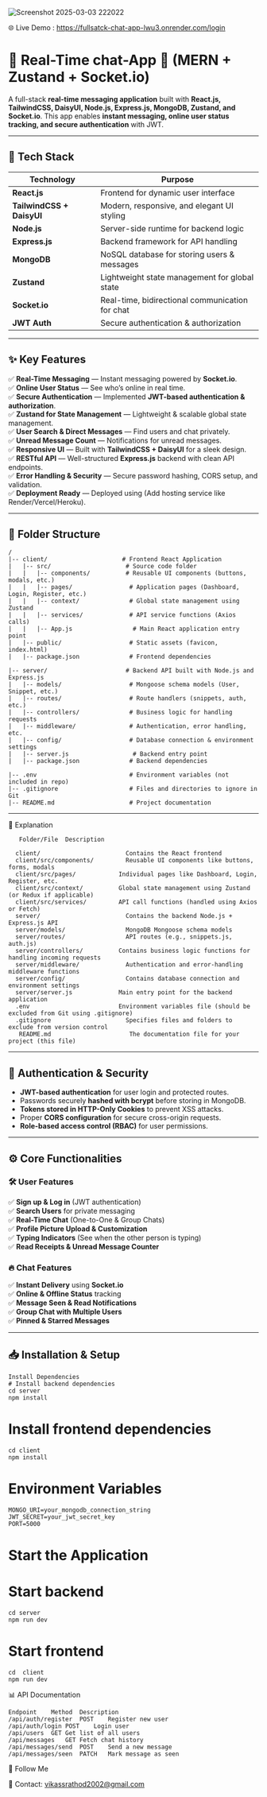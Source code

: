 ![Screenshot 2025-03-03 222022](https://github.com/user-attachments/assets/f0f44be9-2ccf-4b74-a6c7-1045beae0bf9)

🌐 Live Demo : https://fullsatck-chat-app-lwu3.onrender.com/login

# 📩 Real-Time chat-App 🚀 (MERN + Zustand + Socket.io)  

A full-stack **real-time messaging application** built with **React.js, TailwindCSS, DaisyUI, Node.js, Express.js, MongoDB, Zustand, and Socket.io**. This app enables **instant messaging, online user status tracking, and secure authentication** with JWT.  

---

## 🚀 Tech Stack  

| Technology     | Purpose                                           |
|---------------|---------------------------------------------------|
| **React.js**  | Frontend for dynamic user interface               |
| **TailwindCSS + DaisyUI** | Modern, responsive, and elegant UI styling |
| **Node.js**   | Server-side runtime for backend logic             |
| **Express.js**| Backend framework for API handling                |
| **MongoDB**   | NoSQL database for storing users & messages       |
| **Zustand**   | Lightweight state management for global state     |
| **Socket.io** | Real-time, bidirectional communication for chat   |
| **JWT Auth**  | Secure authentication & authorization             |

---

## ✨ Key Features  

✅ **Real-Time Messaging** — Instant messaging powered by **Socket.io**.  
✅ **Online User Status** — See who’s online in real time.  
✅ **Secure Authentication** — Implemented **JWT-based authentication & authorization**.  
✅ **Zustand for State Management** — Lightweight & scalable global state management.  
✅ **User Search & Direct Messages** — Find users and chat privately.   
✅ **Unread Message Count** — Notifications for unread messages.   
✅ **Responsive UI** — Built with **TailwindCSS + DaisyUI** for a sleek design.  
✅ **RESTful API** — Well-structured **Express.js** backend with clean API endpoints.  
✅ **Error Handling & Security** — Secure password hashing, CORS setup, and validation.  
✅ **Deployment Ready** — Deployed using (Add hosting service like Render/Vercel/Heroku).  

---

  ## 📂 Folder Structure  
    /
    |-- client/                     # Frontend React Application
    |   |-- src/                     # Source code folder
    |   |   |-- components/          # Reusable UI components (buttons, modals, etc.)
    |   |   |-- pages/                # Application pages (Dashboard, Login, Register, etc.)
    |   |   |-- context/              # Global state management using Zustand
    |   |   |-- services/             # API service functions (Axios calls)
    |   |   |-- App.js                 # Main React application entry point
    |   |-- public/                   # Static assets (favicon, index.html)
    |   |-- package.json              # Frontend dependencies

    |-- server/                      # Backend API built with Node.js and Express.js
    |   |-- models/                   # Mongoose schema models (User, Snippet, etc.)
    |   |-- routes/                   # Route handlers (snippets, auth, etc.)
    |   |-- controllers/              # Business logic for handling requests
    |   |-- middleware/               # Authentication, error handling, etc.
    |   |-- config/                   # Database connection & environment settings
    |   |-- server.js                  # Backend entry point
    |   |-- package.json              # Backend dependencies

    |-- .env                          # Environment variables (not included in repo)
    |-- .gitignore                    # Files and directories to ignore in Git
    |-- README.md                     # Project documentation 
    
  ---
  
  📌 Explanation
    
       Folder/File	Description                                                                            
   
      client/	                     Contains the React frontend                                           
      client/src/components/	     Reusable UI components like buttons, forms, modals                   
      client/src/pages/	           Individual pages like Dashboard, Login, Register, etc.                
      client/src/context/          Global state management using Zustand (or Redux if applicable)      
      client/src/services/         API call functions (handled using Axios or Fetch)                     
      server/	                     Contains the backend Node.js + Express.js API                        
      server/models/	             MongoDB Mongoose schema models                                       
      server/routes/	             API routes (e.g., snippets.js, auth.js)                              
      server/controllers/          Contains business logic functions for handling incoming requests     
      server/middleware/	         Authentication and error-handling middleware functions               
      server/config/	             Contains database connection and environment settings                
      server/server.js	           Main entry point for the backend application                        
      .env	                       Environment variables file (should be excluded from Git using .gitignore) 
      .gitignore	                 Specifies files and folders to exclude from version control           
       README.md	                  The documentation file for your project (this file) 

  ---

## 🔐 Authentication & Security  

- **JWT-based authentication** for user login and protected routes.  
- Passwords securely **hashed with bcrypt** before storing in MongoDB.  
- **Tokens stored in HTTP-Only Cookies** to prevent XSS attacks.  
- Proper **CORS configuration** for secure cross-origin requests.  
- **Role-based access control (RBAC)** for user permissions.  

---

## ⚙️ Core Functionalities  

### 🛠 User Features  
✅ **Sign up & Log in** (JWT authentication)  
✅ **Search Users** for private messaging  
✅ **Real-Time Chat** (One-to-One & Group Chats)  
✅ **Profile Picture Upload & Customization**  
✅ **Typing Indicators** (See when the other person is typing)  
✅ **Read Receipts & Unread Message Counter**  

### 🔥 Chat Features  
✅ **Instant Delivery** using **Socket.io**  
✅ **Online & Offline Status** tracking  
✅ **Message Seen & Read Notifications**  
✅ **Group Chat with Multiple Users**  
✅ **Pinned & Starred Messages** 

---

## 📥 Installation & Setup  
    Install Dependencies
    # Install backend dependencies
    cd server
    npm install

# Install frontend dependencies
    cd client
    npm install

# Environment Variables
    MONGO_URI=your_mongodb_connection_string
    JWT_SECRET=your_jwt_secret_key
    PORT=5000

# Start the Application
# Start backend
    cd server
    npm run dev

# Start frontend
    cd  client
    npm run dev

📊 API Documentation

    Endpoint	Method	Description
    /api/auth/register	POST	Register new user
    /api/auth/login	POST	Login user
    /api/users	GET	Get list of all users
    /api/messages	GET	Fetch chat history
    /api/messages/send	POST	Send a new message
    /api/messages/seen	PATCH	Mark message as seen

🔗 Follow Me

  📧 Contact: vikassrathod2002@gmail.com   

       

